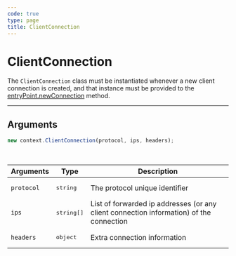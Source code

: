 ```yaml
---
code: true
type: page
title: ClientConnection
---
```


# ClientConnection



The `ClientConnection` class must be instantiated whenever a new client connection is created, and that instance must be provided to the [entryPoint.newConnection](/core/1/protocols/entrypoint/newconnection) method.

---

## Arguments

```js
new context.ClientConnection(protocol, ips, headers);
```

<br/>

| Arguments  | Type                | Description                                                                             |
| ---------- | ------------------- | --------------------------------------------------------------------------------------- |
| `protocol` | <pre>string</pre>   | The protocol unique identifier                                                          |
| `ips`      | <pre>string[]</pre> | List of forwarded ip addresses (or any client connection information) of the connection |
| `headers`  | <pre>object</pre>   | Extra connection information                                                            |

